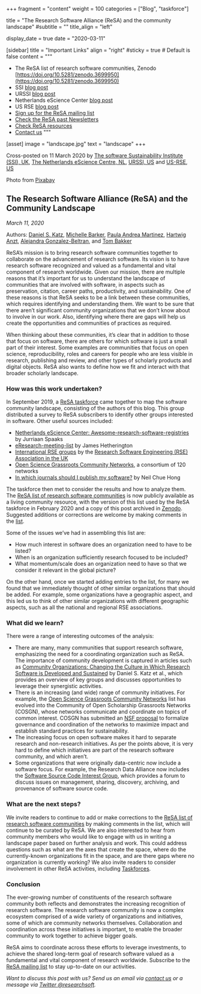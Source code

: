 +++
fragment = "content"
weight = 100
categories = ["Blog", "taskforce"]

title = "The Research Software Alliance (ReSA) and the community landscape"
#subtitle = ""
title_align = "left"

display_date = true
date = "2020-03-11"

[sidebar]
  title = "Important Links"
  align = "right"
  #sticky = true # Default is false
  content = """
  * The ReSA list of research software communities, Zenodo [https://doi.org/10.5281/zenodo.3699950](https://doi.org/10.5281/zenodo.3699950)
  * SSI [blog post](https://www.software.ac.uk/blog/2020-03-11-research-software-alliance-resa-and-community-landscape)
  * URSSI [blog post](https://urssi.us/blog/2020/03/11/the-research-software-alliance-resa-and-the-community-landscape/)
  * Netherlands eScience Center [blog post](https://blog.esciencecenter.nl/the-research-software-alliance-resa-and-the-community-landscape-9b8a6290ebb3)
  * US RSE [blog post](https://us-rse.org/blog/2020/urssi-us/the-research-software-alliance-resa-and-the-community-landscape/)
  * [Sign up for the ReSA mailing list](https://landing.mailerlite.com/webforms/landing/i5e1h2)
  * [Check the ReSA past Newsletters](/news)
  * [Check ReSA resources](/resa-resources)
  * [Contact us](/contact)
  """

[asset]
  image = "landscape.jpg"
  text = "landscape"
+++

Cross-posted on 11 March 2020 by [The software Sustainability Institute (SSI), UK](https://www.software.ac.uk/blog/2020-03-11-research-software-alliance-resa-and-community-landscape),
[The Netherlands eScience Centre, NL](https://blog.esciencecenter.nl/the-research-software-alliance-resa-and-the-community-landscape-9b8a6290ebb3), [URSSI, US](https://urssi.us/blog/2020/03/11/the-research-software-alliance-resa-and-the-community-landscape/) and [US-RSE, US](https://us-rse.org/blog/2020/urssi-us/the-research-software-alliance-resa-and-the-community-landscape/)

Photo from <a href="https://www.pexels.com/photo/clouds-daylight-forest-grass-371589/">Pixabay</a>



The Research Software Alliance (ReSA) and the Community Landscape
-----------------------------------------------------------------

_March 11, 2020_  

Authors: [Daniel S. Katz](http://orcid.org/0000-0001-5934-7525),
[Michelle Barker](https://orcid.org/0000-0002-3623-172X),
[Paula Andrea Martinez](https://orcid.org/0000-0002-8990-1985),
[Hartwig Anzt](https://orcid.org/0000-0003-2177-952X),
[Alejandra Gonzalez-Beltran](https://orcid.org/0000-0003-3499-8262), and
[Tom Bakker](https://orcid.org/0000-0002-6465-5589)

ReSA’s mission is to bring research software communities together to collaborate on the advancement of research software. Its vision is to have research software recognized and valued as a fundamental and vital component of research worldwide. Given our mission, there are multiple reasons that it’s important for us to understand the landscape of communities that are involved with software, in aspects such as preservation, citation, career paths, productivity, and sustainability. One of these reasons is that ReSA seeks to be a link between these communities, which requires identifying and understanding them. We want to be sure that there aren’t significant community organizations that we don’t know about to involve in our work. Also, identifying where there are gaps will help us create the opportunities and communities of practices as required.

When thinking about these communities, it’s clear that in addition to those that focus on software, there are others for which software is just a small part of their interest. Some examples are communities that focus on open science, reproducibility, roles and careers for people who are less visible in research, publishing and review, and other types of scholarly products and digital objects. ReSA also wants to define how we fit and interact with that broader scholarly landscape.

### How was this work undertaken?

In September 2019, a [ReSA taskforce](https://www.researchsoft.org/taskforces/) came together to map the software community landscape, consisting of the authors of this blog. This group distributed a survey to ReSA subscribers to identify other groups interested in software. Other useful sources included:

*   [Netherlands eScience Center: Awesome-research-software-registries](https://github.com/NLeSC/awesome-research-software-registries/blob/master/README.md) by Jurriaan Spaaks
*   [eResearch-meeting-list](https://github.com/jamespjh/eResearch-meeting-list/tree/master) by James Hetherington
*   [International RSE groups](http://researchsoftware.org/) by the [Research Software Engineering (RSE) Association in the UK](https://society-rse.org/)
*   [Open Science Grassroots Community Networks](https://docs.google.com/spreadsheets/d/1LNF5_bOkRV-RLIF4HYmu-gOemIa4IdfXEer89fM-Vy8/edit#gid=0), a consortium of 120 networks
*   [In which journals should I publish my software?](https://www.software.ac.uk/which-journals-should-i-publish-my-software) by Neil Chue Hong

The taskforce then met to consider the results and how to analyze them. The [ReSA list of research software communities](https://docs.google.com/spreadsheets/d/15JHqOxR4HIKHYe821IPvbxIuXP1zMjXKGEIJwB-GPqE/edit#gid=0) is now publicly available as a living community resource, with the version of this list used by the ReSA taskforce in February 2020 and a copy of this post archived in [Zenodo](https://doi.org/10.5281/zenodo.3699950). Suggested additions or corrections are welcome by making comments in the [list](https://docs.google.com/spreadsheets/d/15JHqOxR4HIKHYe821IPvbxIuXP1zMjXKGEIJwB-GPqE/edit#gid=0).

Some of the issues we’ve had in assembling this list are:

*   How much interest in software does an organization need to have to be listed?
*   When is an organization sufficiently research focused to be included?
*   What momentum/scale does an organization need to have so that we consider it relevant in the global picture?

On the other hand, once we started adding entries to the list, for many we found that we immediately thought of other similar organizations that should be added. For example, some organizations have a geographic aspect, and this led us to think of other similar organizations with different geographic aspects, such as all the national and regional RSE associations.

### What did we learn?

There were a range of interesting outcomes of the analysis:

*   There are many, many communities that support research software, emphasizing the need for a coordinating organization such as ReSA. The importance of community development is captured in articles such as [Community Organizations: Changing the Culture in Which Research Software is Developed and Sustained](https://arxiv.org/abs/1811.08473) by Daniel S. Katz et al., which provides an overview of key groups and discusses opportunities to leverage their synergistic activities.
*   There is an increasing (and wide) range of community initiatives. For example, the [Open Science Grassroots Community Networks](https://docs.google.com/spreadsheets/d/1geYQLpJQtzPbhN3UZGSqPGFKNIF-hqXd7PGrwZJzasA/edit#gid=0) list has evolved into the Community of Open Scholarship Grassroots Networks (COSGN), whose networks communicate and coordinate on topics of common interest. COSGN has submitted an [NSF proposal](https://osf.io/preprints/metaarxiv/d7mwk) to formalize governance and coordination of the networks to maximize impact and establish standard practices for sustainability.
*   The increasing focus on open software makes it hard to separate research and non-research initiatives. As per the points above, it is very hard to define which initiatives are part of the research software community, and which aren’t.
*   Some organizations that were originally data-centric now include a software focus. For example, the Research Data Alliance now includes the [Software Source Code Interest Group](https://www.rd-alliance.org/groups/software-source-code-ig), which provides a forum to discuss issues on management, sharing, discovery, archiving, and provenance of software source code.

### What are the next steps?

We invite readers to continue to add or make corrections to the [ReSA list of research software communities](https://docs.google.com/spreadsheets/d/15JHqOxR4HIKHYe821IPvbxIuXP1zMjXKGEIJwB-GPqE/edit#gid=0) by making comments in the list, which will continue to be curated by ReSA. We are also interested to hear from community members who would like to engage with us in writing a landscape paper based on further analysis and work. This could address questions such as what are the axes that create the space, where do the currently-known organizations fit in the space, and are there gaps where no organization is currently working? We also invite readers to consider involvement in other ReSA activities, including [Taskforces](https://www.researchsoft.org/taskforces/).

### Conclusion

The ever-growing number of constituents of the research software community both reflects and demonstrates the increasing recognition of research software. The research software community is now a complex ecosystem comprised of a wide variety of organizations and initiatives, some of which are community networks themselves. Collaboration and coordination across these initiatives is important, to enable the broader community to work together to achieve bigger goals.

ReSA aims to coordinate across these efforts to leverage investments, to achieve the shared long-term goal of research software valued as a fundamental and vital component of research worldwide. Subscribe to the [ReSA mailing list](https://landing.mailerlite.com/webforms/landing/i5e1h2) to stay up-to-date on our activities.

_Want to discuss this post with us? Send us an email via [contact us](https://www.researchsoft.org/contact/) or a message via [Twitter @researchsoft](https://twitter.com/researchsoft)._
